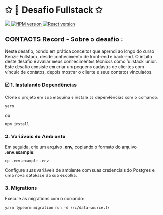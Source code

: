 # ✩ 🧠 Desafio Fullstack ✩

<div align="left">
  <a href="https://arthur-claro-gidrzhlmv-arthurclaro.vercel.app">
    <img src="https://img.shields.io/badge/LINK%20Vercel-000000.svg?style=for-the-badge&logo=Vercel&labelColor=000">
  </a>
  <a aria-label="NPM >= 9.6.7" href="https://www.npmjs.com/">
    <img alt="NPM version" src="https://img.shields.io/badge/NPM-%3E%3D%209.6.7-black?style=for-the-badge&labelColor=white">
  </a>
  <a aria-label="React" href="https://reactjs.org/">
    <img alt="React version" src="https://img.shields.io/badge/React-%3E%3D%2018.0.0-black?style=for-the-badge&labelColor=white">
  </a>
</div>

## CONTACTS Record - Sobre o desafio : 

Neste desafio, pondo em prática conceitos que aprendi ao longo do curso Kenzie Fullstack, desde conhecimento de front-end e back-end. O intuito deste desafio é avaliar meus conhecimentos técnicos como fullstack junior.
Este desafio consiste em criar um pequeno cadastro de clientes com vínculo de contatos, depois mostrar o cliente e seus contatos vinculados.
 
### ☑️  1. Instalando Dependências

Clone o projeto em sua máquina e instale as dependências com o comando:

```shell
yarn
```
ou
```shell
npm install
```
### 2. Variáveis de Ambiente

Em seguida, crie um arquivo **.env**, copiando o formato do arquivo **.env.example**:
```
cp .env.example .env
```

Configure suas variáveis de ambiente com suas credenciais do Postgres e uma nova database da sua escolha.

### 3. Migrations

Execute as migrations com o comando:

```
yarn typeorm migration:run -d src/data-source.ts
```


